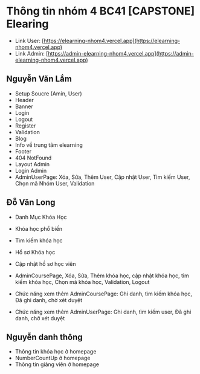 # Thông tin nhóm 4 BC41 [CAPSTONE] Elearing

- Link User: [https://elearning-nhom4.vercel.app](https://elearning-nhom4.vercel.app)
- Link Admin: [https://admin-elearning-nhom4.vercel.app](https://admin-elearning-nhom4.vercel.app)

## Nguyễn Văn Lắm

- Setup Soucre (Amin, User)
- Header
- Banner
- Login
- Logout
- Register
- Validation
- Blog
- Info về trung tâm elearning
- Footer
- 404 NotFound
- Layout Admin
- Login Admin
- AdminUserPage: Xóa, Sửa, Thêm User, Cập nhật User, Tìm kiếm User, Chọn mã Nhóm User, Validation

## Đỗ Văn Long

- Danh Mục Khóa Học
- Khóa học phổ biến
- Tìm kiếm khóa học
- Hồ sơ Khóa học
- Cập nhật hồ sơ học viên

- AdminCoursePage, Xóa, Sửa, Thêm khóa học, cập nhật khóa học, tìm kiếm khóa học, Chọn mã khóa học, Validation, Logout

- Chức năng xem thêm AdminCoursePage: Ghi danh, tìm kiếm khóa học, Đã ghi danh, chờ xét duyệt

- Chức năng xem thêm AdminUserPage: Ghi danh, tìm kiếm user, Đã ghi danh, chờ xét duyệt

## Nguyễn danh thông

- Thông tin khóa học ở homepage
- NumberCountUp ở homepage
- Thông tin giảng viên ở homepage
